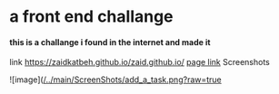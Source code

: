 # a front end challange 

#### this is a challange i found in the internet and made it
link https://zaidkatbeh.github.io/zaid.github.io/
[page link]([https://user-images.githubusercontent.com/72863351/215450642-89caa8ad-bfaf-4e7c-9aac-86dfe0ed06b2.png] "lnik")
Screenshots

![image]([/../main/ScreenShots/add_a_task.png?raw=true](https://user-images.githubusercontent.com/72863351/215450642-89caa8ad-bfaf-4e7c-9aac-86dfe0ed06b2.png])
